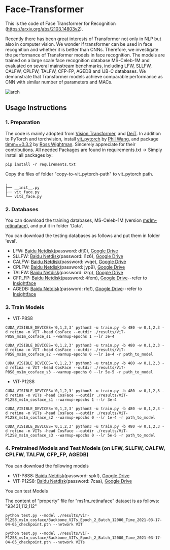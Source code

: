 # Face-Transformer

This is the code of Face Transformer for Recognition (https://arxiv.org/abs/2103.14803v2). 

Recently there has been great interests of Transformer not only in NLP but also in computer vision. We wonder if transformer can be used in face recognition and whether it is better than CNNs. Therefore, we investigate the performance of Transformer models in face recognition. The models are trained on a large scale face recognition database MS-Celeb-1M and evaluated on several mainstream benchmarks, including LFW, SLLFW, CALFW, CPLFW, TALFW, CFP-FP, AGEDB and IJB-C databases. We demonstrate that Transformer models achieve comparable performance as CNN with similar number of parameters and MACs. 

![arch](https://github.com/zhongyy/Face-Transformer/blob/main/arch.jpg)

## Usage Instructions

### 1. Preparation
The code is mainly adopted from [Vision Transformer](https://github.com/lucidrains/vit-pytorch), and [DeiT](https://github.com/facebookresearch/deit). In addition to PyTorch and torchvision, install [vit_pytorch](https://github.com/lucidrains/vit-pytorch) by [Phil Wang](https://github.com/lucidrains), and package [timm==0.3.2](https://github.com/rwightman/pytorch-image-models) by [Ross Wightman](https://github.com/rwightman). Sincerely appreciate for their contributions. 
All needed Packages are found in requirements.txt -> Simply install all packages by:
```
pip install -r requirements.txt
```

Copy the files of folder "copy-to-vit_pytorch-path" to vit_pytorch path.
```
.
├── __init__.py
├── vit_face.py
└── vits_face.py
```
### 2. Databases
You can download the training databases, MS-Celeb-1M (version [ms1m-retinaface](https://github.com/deepinsight/insightface/tree/master/challenges/iccv19-lfr)), and put it in folder 'Data'. 

You can download the testing databases as follows and put them in folder 'eval'. 

- LFW: [Baidu Netdisk](https://pan.baidu.com/s/1WwFA1lS1_6elleu6kxMGDQ)(password: dfj0), [Google Drive](https://drive.google.com/file/d/17ICjkR3EB8IE-PeoPZRYqYOcFhuaWqar/view?usp=sharing)
- SLLFW: [Baidu Netdisk](https://pan.baidu.com/s/19lb0f9ZkAunKDpTzhJQUag)(password: l1z6), [Google Drive](https://drive.google.com/file/d/1oJZb-8jcJqAfXpg62bzGWpkHeabiqO0Q/view?usp=sharing)
- CALFW: [Baidu Netdisk](https://pan.baidu.com/s/1QyjRZNE0chm9BmobE2iOHQ)(password: vvqe), [Google Drive](https://drive.google.com/file/d/1KRPCobKoVA3MLGqvW6zbOqTZ3lVK3ysD/view?usp=sharing)
- CPLFW: [Baidu Netdisk](https://pan.baidu.com/s/1ZmnIBu1IwBq6pPBGByxeyw)(password: jyp9), [Google Drive](https://drive.google.com/file/d/1IhIChTARWvZwoV0H4khHhNGFs7BdioBG/view?usp=sharing)
- TALFW: [Baidu Netdisk](https://pan.baidu.com/s/1p-qhd2IdV9Gx6F6WaPhe5Q)(password: izrg), [Google Drive](https://drive.google.com/file/d/1hNNi3iz_w0MtYD1vvLDz4Ieq7tzkSQ82/view?usp=sharing) 
- CFP_FP: [Baidu Netdisk](https://pan.baidu.com/s/1lID0Oe9zE6RvlAdhtBlP1w)(password: 4fem), [Google Drive](https://drive.google.com/file/d/13MPwlCqjiO6OqZWQkyHl0CjcJa4UEnEy/view?usp=sharing)--refer to [Insightface](https://github.com/deepinsight/insightface/)
- AGEDB: [Baidu Netdisk](https://pan.baidu.com/s/1vf08K1C5CSF4w0YpF5KEww)(password: rlqf), [Google Drive](https://drive.google.com/file/d/15el0xh5E6tSYJQ1KurAGgfggNjqg_t6d/view?usp=sharing)--refer to [Insightface](https://github.com/deepinsight/insightface/)



### 3. Train Models

- ViT-P8S8
```
CUDA_VISIBLE_DEVICES='0,1,2,3' python3 -u train.py -b 480 -w 0,1,2,3 -d retina -n VIT -head CosFace --outdir ./results/ViT-P8S8_ms1m_cosface_s1 --warmup-epochs 1 --lr 3e-4 

CUDA_VISIBLE_DEVICES='0,1,2,3' python3 -u train.py -b 480 -w 0,1,2,3 -d retina -n VIT -head CosFace --outdir ./results/ViT-P8S8_ms1m_cosface_s2 --warmup-epochs 0 --lr 1e-4 -r path_to_model 

CUDA_VISIBLE_DEVICES='0,1,2,3' python3 -u train.py -b 480 -w 0,1,2,3 -d retina -n VIT -head CosFace --outdir ./results/ViT-P8S8_ms1m_cosface_s3 --warmup-epochs 0 --lr 5e-5 -r path_to_model 
```

- ViT-P12S8
```
CUDA_VISIBLE_DEVICES='0,1,2,3' python3 -u train.py -b 480 -w 0,1,2,3 -d retina -n VITs -head CosFace --outdir ./results/ViT-P12S8_ms1m_cosface_s1 --warmup-epochs 1 --lr 3e-4 

CUDA_VISIBLE_DEVICES='0,1,2,3' python3 -u train.py -b 480 -w 0,1,2,3 -d retina -n VITs -head CosFace --outdir ./results/ViT-P12S8_ms1m_cosface_s2 --warmup-epochs 0 --lr 1e-4 -r path_to_model 

CUDA_VISIBLE_DEVICES='0,1,2,3' python3 -u train.py -b 480 -w 0,1,2,3 -d retina -n VITs -head CosFace --outdir ./results/ViT-P12S8_ms1m_cosface_s3 --warmup-epochs 0 --lr 5e-5 -r path_to_model 
```

### 4. Pretrained Models and Test Models (on LFW, SLLFW, CALFW, CPLFW, TALFW, CFP_FP, AGEDB)
You can download the following models
- ViT-P8S8: [Baidu Netdisk](https://pan.baidu.com/s/1ppgQe1GG3oa2-uz2zzL6EQ)(password: spkf), [Google Drive](https://drive.google.com/drive/folders/1U7MDZSS38cMIvtEWohaLAH4j7JgBNy0T?usp=sharing)
- ViT-P12S8: [Baidu Netdisk](https://pan.baidu.com/s/1VrDfvz4SvYVnPcTlHVKAkg)(password: 7caa), [Google Drive](https://drive.google.com/drive/folders/1tKjPdDz9WiD-dCjHnkdnyLSs9HS9XUGW?usp=sharing)

You can test Models

The content of “property” file for “ms1m_retinaface” dataset is as follows:
"93431,112,112"

```
python test.py --model ./results/ViT-P12S8_ms1m_cosface/Backbone_VITs_Epoch_2_Batch_12000_Time_2021-03-17-04-05_checkpoint.pth --network VIT 

python test.py --model ./results/ViT-P12S8_ms1m_cosface/Backbone_VITs_Epoch_2_Batch_12000_Time_2021-03-17-04-05_checkpoint.pth --network VITs 
```


